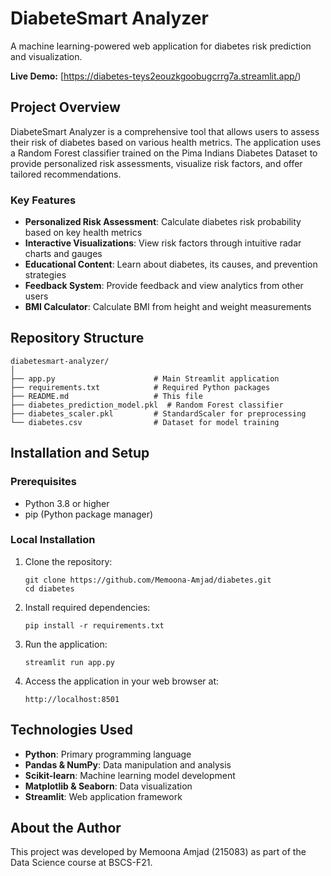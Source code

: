 # DiabeteSmart Analyzer

A machine learning-powered web application for diabetes risk prediction and visualization.

**Live Demo:** [https://diabetes-teys2eouzkgoobugcrrg7a.streamlit.app/)

## Project Overview

DiabeteSmart Analyzer is a comprehensive tool that allows users to assess their risk of diabetes based on various health metrics. The application uses a Random Forest classifier trained on the Pima Indians Diabetes Dataset to provide personalized risk assessments, visualize risk factors, and offer tailored recommendations.

### Key Features

- **Personalized Risk Assessment**: Calculate diabetes risk probability based on key health metrics
- **Interactive Visualizations**: View risk factors through intuitive radar charts and gauges
- **Educational Content**: Learn about diabetes, its causes, and prevention strategies
- **Feedback System**: Provide feedback and view analytics from other users
- **BMI Calculator**: Calculate BMI from height and weight measurements

## Repository Structure

```
diabetesmart-analyzer/
│
├── app.py                      # Main Streamlit application
├── requirements.txt            # Required Python packages
├── README.md                   # This file
├── diabetes_prediction_model.pkl  # Random Forest classifier
├── diabetes_scaler.pkl         # StandardScaler for preprocessing
└── diabetes.csv                # Dataset for model training
```

## Installation and Setup

### Prerequisites

- Python 3.8 or higher
- pip (Python package manager)

### Local Installation

1. Clone the repository:
   ```
   git clone https://github.com/Memoona-Amjad/diabetes.git
   cd diabetes
   ```

2. Install required dependencies:
   ```
   pip install -r requirements.txt
   ```

3. Run the application:
   ```
   streamlit run app.py
   ```

4. Access the application in your web browser at:
   ```
   http://localhost:8501
   ```

## Technologies Used

- **Python**: Primary programming language
- **Pandas & NumPy**: Data manipulation and analysis
- **Scikit-learn**: Machine learning model development
- **Matplotlib & Seaborn**: Data visualization
- **Streamlit**: Web application framework

## About the Author

This project was developed by Memoona Amjad (215083) as part of the Data Science course at BSCS-F21.
